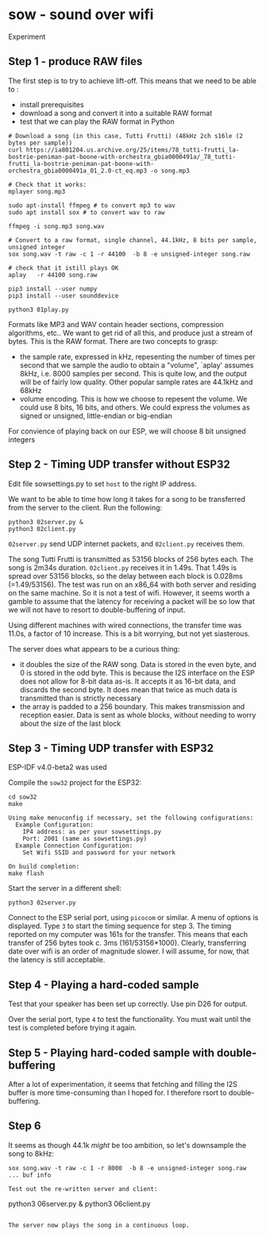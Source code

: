 # sow - sound over wifi

Experiment

## Step 1 - produce RAW files

The first step is to try to achieve lift-off. This means that we need to be able to :
* install prerequisites
* download a song and convert it into a suitable RAW format
* test that we can play the RAW format in Python


```
# Download a song (in this case, Tutti Frutti) (48kHz 2ch s16le (2 bytes per sample))
curl https://ia801204.us.archive.org/25/items/78_tutti-frutti_la-bostrie-peniman-pat-boone-with-orchestra_gbia0000491a/_78_tutti-frutti_la-bostrie-peniman-pat-boone-with-orchestra_gbia0000491a_01_2.0-ct_eq.mp3 -o song.mp3

# Check that it works:
mplayer song.mp3

sudo apt-install ffmpeg # to convert mp3 to wav
sudo apt install sox # to convert wav to raw

ffmpeg -i song.mp3 song.wav

# Convert to a raw format, single channel, 44.1kHz, 8 bits per sample, unsigned integer
sox song.wav -t raw -c 1 -r 44100  -b 8 -e unsigned-integer song.raw

# check that it istill plays OK
aplay   -r 44100 song.raw

pip3 install --user numpy
pip3 install --user sounddevice

python3 01play.py
```

Formats like MP3 and WAV contain header sections, compression algorithms, etc.. We want to get rid of all this, and
produce just a stream of bytes. This is the RAW format. There are two concepts to grasp:
* the sample rate, expressed in kHz, repesenting the number of times per second that we sample the audio to obtain a "volume", `aplay' assumes 8kHz, i.e. 8000 samples per second. This is quite low, and the output will be of fairly low quality. Other popular sample rates are 44.1kHz and 68kHz
* volume encoding. This is how we choose to repesent the volume. We could use 8 bits, 16 bits, and others. We could express the volumes as signed or unsigned, little-endian or big-endian

For convience of playing back on our ESP, we will choose 8 bit unsigned integers

## Step 2 - Timing UDP transfer without ESP32

Edit file sowsettings.py to set `host` to the right IP address.

We want to be able to time how long it takes for a song to be transferred from the server to the client. Run the following:
```
python3 02server.py &
python3 02client.py
```

`02server.py` send UDP internet packets, and `02client.py` receives them.

The song Tutti Frutti is transmitted as 53156 blocks of 256 bytes each. The 
song is 2m34s duration. `02client.py` receives it in 1.49s. That 1.49s is 
spread over 53156 blocks, so the delay between each block is 0.028ms 
(=1.49/53156). The test was run on an x86_64 with both server and residing on 
the same machine. So it is not a test of wifi. However, it seems worth a 
gamble to assume that the latency for receiving a packet will be so low that we 
will not have to resort to double-buffering of input.

Using different machines with wired connections, the transfer time was 11.0s, a factor of 10 increase. This is a bit worrying, but not yet siasterous.


The server does what appears to be a curious thing:
* it doubles the size of the RAW song. Data is stored in the even byte, and 0 is stored in the odd byte. This is because the I2S interface on the ESP does not allow for 8-bit data as-is. It accepts it as 16-bit data, and discards the second byte. It does mean that twice as much data is transmitted than is strictly necessary
* the array is padded to a 256 boundary. This makes transmission and reception easier. Data is sent as whole blocks, without needing to worry about the size of the last block


## Step 3 - Timing UDP transfer with ESP32

ESP-IDF v4.0-beta2 was used

Compile the `sow32` project for the ESP32:

```
cd sow32
make

Using make menuconfig if necessary, set the following configurations:
  Example Configuration:
    IP4 address: as per your sowsettings.py
    Port: 2001 (same as sowsettings.py)
  Example Connection Configuration:
    Set Wifi SSID and password for your network

On build completion:
make flash

```

Start the server in a different shell:
```
python3 02server.py
```

Connect to the ESP serial port, using `picocom` or similar. A menu of options is displayed. Type `3` to start the timing sequence for step 3. 
The timing reported on my computer was 161s for the transfer. This means that each transfer of 256 bytes took c. 3ms (161/53156*1000). 
Clearly, transferring date over wifi is an order of magnitude slower.
I will assume, for now, that the latency is still acceptable.


## Step 4 - Playing a hard-coded sample

Test that your speaker has been set up correctly. Use pin D26 for output.

Over the serial port, type `4` to test the functionality. You must wait until the test is completed before trying it again. 


## Step 5 - Playing hard-coded sample with double-buffering

After a lot of experimentation, it seems that fetching and filling the I2S buffer is more time-consuming than I hoped for.
I therefore rsort to double-buffering.

## Step 6

It seems as though 44.1k *might* be too ambition, so let's downsample the song to 8kHz:
```
sox song.wav -t raw -c 1 -r 8000  -b 8 -e unsigned-integer song.raw
... buf info

Test out the re-written server and client:
```
python3 06server.py &
python3 06client.py
```

The server now plays the song in a continuous loop.

